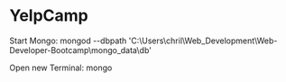 # YelpCamp

Start Mongo:
mongod --dbpath 'C:\Users\chril\Web_Development\Web-Developer-Bootcamp\mongo_data\db'

Open new Terminal:
mongo
